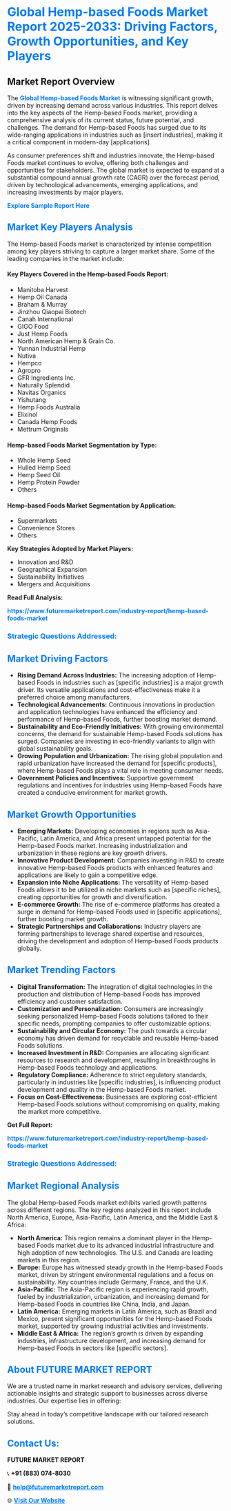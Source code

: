 <h1 style="color: #007BFF;">Global Hemp-based Foods Market Report 2025-2033: Driving Factors, Growth Opportunities, and Key Players</h1>

<section id="overview">
<h2>Market Report Overview</h2>
<p>The <a href="https://www.futuremarketreport.com/industry-report/hemp-based-foods-market" style="color: #007BFF; text-decoration: none;"><strong>Global Hemp-based Foods Market</strong></a> is witnessing significant growth, driven by increasing demand across various industries. This report delves into the key aspects of the Hemp-based Foods market, providing a comprehensive analysis of its current status, future potential, and challenges. The demand for Hemp-based Foods has surged due to its wide-ranging applications in industries such as [insert industries], making it a critical component in modern-day [applications].</p>
<p>As consumer preferences shift and industries innovate, the Hemp-based Foods market continues to evolve, offering both challenges and opportunities for stakeholders. The global market is expected to expand at a substantial compound annual growth rate (CAGR) over the forecast period, driven by technological advancements, emerging applications, and increasing investments by major players.</p>
</section>

<section id="overview">
<p><a href="https://www.futuremarketreport.com/request-sample/reportId=86562" style="color: #007BFF; text-decoration: none;"><strong>Explore Sample Report Here</strong></a></p>
</section>

<section id="key-players">
<h2 style="color: #007BFF;">Market Key Players Analysis</h2>
<p>The Hemp-based Foods market is characterized by intense competition among key players striving to capture a larger market share. Some of the leading companies in the market include:</p>
<h4>Key Players Covered in the Hemp-based Foods Report:</h4>
<ul><li>Manitoba Harvest</li><li>Hemp Oil Canada</li><li>Braham &amp; Murray</li><li>Jinzhou Qiaopai Biotech</li><li>Canah International</li><li>GIGO Food</li><li>Just Hemp Foods</li><li>North American Hemp &amp; Grain Co.</li><li>Yunnan Industrial Hemp</li><li>Nutiva</li><li>Hempco</li><li>Agropro</li><li>GFR Ingredients Inc.</li><li>Naturally Splendid</li><li>Navitas Organics</li><li>Yishutang</li><li>Hemp Foods Australia</li><li>Elixinol</li><li>Canada Hemp Foods</li><li>Mettrum Originals</li></ul>
<h4>Hemp-based Foods Market Segmentation by Type:</h4>
<ul><li>Whole Hemp Seed</li><li>Hulled Hemp Seed</li><li>Hemp Seed Oil</li><li>Hemp Protein Powder</li><li>Others</li></ul>

<h4>Hemp-based Foods Market Segmentation by Application:</h4>
<ul><li>Supermarkets</li><li>Convenience Stores</li><li>Others</li></ul>
<p><strong>Key Strategies Adopted by Market Players:</strong></p>
<ul>
<li>Innovation and R&D</li>
<li>Geographical Expansion</li>
<li>Sustainability Initiatives</li>
<li>Mergers and Acquisitions</li>
</ul>
</section>

<section>
<p><strong>Read Full Analysis: </strong></p><a href="https://www.futuremarketreport.com/industry-report/hemp-based-foods-market" style="color: #007BFF; text-decoration: none;"><strong>https://www.futuremarketreport.com/industry-report/hemp-based-foods-market</strong></a>
<h3 style="color: #007BFF;">Strategic Questions Addressed:</h3>
</section>

<section id="driving-factors">
<h2 style="color: #007BFF;">Market Driving Factors</h2>
<ul>
<li><strong>Rising Demand Across Industries:</strong> The increasing adoption of Hemp-based Foods in industries such as [specific industries] is a major growth driver. Its versatile applications and cost-effectiveness make it a preferred choice among manufacturers.</li>
<li><strong>Technological Advancements:</strong> Continuous innovations in production and application technologies have enhanced the efficiency and performance of Hemp-based Foods, further boosting market demand.</li>
<li><strong>Sustainability and Eco-Friendly Initiatives:</strong> With growing environmental concerns, the demand for sustainable Hemp-based Foods solutions has surged. Companies are investing in eco-friendly variants to align with global sustainability goals.</li>
<li><strong>Growing Population and Urbanization:</strong> The rising global population and rapid urbanization have increased the demand for [specific products], where Hemp-based Foods plays a vital role in meeting consumer needs.</li>
<li><strong>Government Policies and Incentives:</strong> Supportive government regulations and incentives for industries using Hemp-based Foods have created a conducive environment for market growth.</li>
</ul>
</section>

<section id="growth-opportunities">
<h2 style="color: #007BFF;">Market Growth Opportunities</h2>
<ul>
<li><strong>Emerging Markets:</strong> Developing economies in regions such as Asia-Pacific, Latin America, and Africa present untapped potential for the Hemp-based Foods market. Increasing industrialization and urbanization in these regions are key growth drivers.</li>
<li><strong>Innovative Product Development:</strong> Companies investing in R&D to create innovative Hemp-based Foods products with enhanced features and applications are likely to gain a competitive edge.</li>
<li><strong>Expansion into Niche Applications:</strong> The versatility of Hemp-based Foods allows it to be utilized in niche markets such as [specific niches], creating opportunities for growth and diversification.</li>
<li><strong>E-commerce Growth:</strong> The rise of e-commerce platforms has created a surge in demand for Hemp-based Foods used in [specific applications], further boosting market growth.</li>
<li><strong>Strategic Partnerships and Collaborations:</strong> Industry players are forming partnerships to leverage shared expertise and resources, driving the development and adoption of Hemp-based Foods products globally.</li>
</ul>
</section>

<section id="trending-factors">
<h2 style="color: #007BFF;">Market Trending Factors</h2>
<ul>
<li><strong>Digital Transformation:</strong> The integration of digital technologies in the production and distribution of Hemp-based Foods has improved efficiency and customer satisfaction.</li>
<li><strong>Customization and Personalization:</strong> Consumers are increasingly seeking personalized Hemp-based Foods solutions tailored to their specific needs, prompting companies to offer customizable options.</li>
<li><strong>Sustainability and Circular Economy:</strong> The push towards a circular economy has driven demand for recyclable and reusable Hemp-based Foods solutions.</li>
<li><strong>Increased Investment in R&D:</strong> Companies are allocating significant resources to research and development, resulting in breakthroughs in Hemp-based Foods technology and applications.</li>
<li><strong>Regulatory Compliance:</strong> Adherence to strict regulatory standards, particularly in industries like [specific industries], is influencing product development and quality in the Hemp-based Foods market.</li>
<li><strong>Focus on Cost-Effectiveness:</strong> Businesses are exploring cost-efficient Hemp-based Foods solutions without compromising on quality, making the market more competitive.</li>
</ul>
</section>

<section>
<p><strong>Get Full Report: </strong></p><a href="https://www.futuremarketreport.com/industry-report/hemp-based-foods-market" style="color: #007BFF; text-decoration: none;"><strong>https://www.futuremarketreport.com/industry-report/hemp-based-foods-market</strong></a>
<h3 style="color: #007BFF;">Strategic Questions Addressed:</h3>
</section>


<section id="regional-analysis">
<h2 style="color: #007BFF;">Market Regional Analysis</h2>
<p>The global Hemp-based Foods market exhibits varied growth patterns across different regions. The key regions analyzed in this report include North America, Europe, Asia-Pacific, Latin America, and the Middle East & Africa:</p>
<ul>
<li><strong>North America:</strong> This region remains a dominant player in the Hemp-based Foods market due to its advanced industrial infrastructure and high adoption of new technologies. The U.S. and Canada are leading markets in this region.</li>
<li><strong>Europe:</strong> Europe has witnessed steady growth in the Hemp-based Foods market, driven by stringent environmental regulations and a focus on sustainability. Key countries include Germany, France, and the U.K.</li>
<li><strong>Asia-Pacific:</strong> The Asia-Pacific region is experiencing rapid growth, fueled by industrialization, urbanization, and increasing demand for Hemp-based Foods in countries like China, India, and Japan.</li>
<li><strong>Latin America:</strong> Emerging markets in Latin America, such as Brazil and Mexico, present significant opportunities for the Hemp-based Foods market, supported by growing industrial activities and investments.</li>
<li><strong>Middle East & Africa:</strong> The region’s growth is driven by expanding industries, infrastructure development, and increasing demand for Hemp-based Foods in sectors like [specific sectors].</li>
</ul>
</section>

<footer>
<h2 style="color: #007BFF;">About FUTURE MARKET REPORT</h2>
<p>We are a trusted name in market research and advisory services, delivering actionable insights and strategic support to businesses across diverse industries. Our expertise lies in offering:</p>

<p>Stay ahead in today’s competitive landscape with our tailored research solutions.</p>

<h2 style="color: #007BFF;">Contact Us:</h2>
<p><strong>FUTURE MARKET REPORT</strong></p>
<p>📞 <strong>+91 (883) 074-8030</strong></p>
<p>📧 <strong><a href="mailto:help@futuremarketreport.com" style="color: #007BFF;">help@futuremarketreport.com</a></strong></p>
<p>🌐 <strong><a href="https://www.futuremarketreport.com/" style="color: #007BFF;">Visit Our Website</a></strong></p>
</footer>